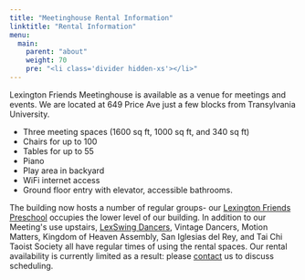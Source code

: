 ```yaml
---
title: "Meetinghouse Rental Information"
linktitle: "Rental Information"
menu:
  main:
    parent: "about"
    weight: 70
    pre: "<li class='divider hidden-xs'></li>"
---
```


Lexington Friends Meetinghouse is available as a venue for meetings and events.
We are located at 649 Price Ave just a few blocks from Transylvania University.

* Three meeting spaces (1600 sq ft, 1000 sq ft, and 340 sq ft)
* Chairs for up to 100
* Tables for up to 55
* Piano
* Play area in backyard
* WiFi internet access
* Ground floor entry with elevator, accessible bathrooms.


The building now hosts a number of regular groups- our [Lexington Friends
Preschool](http://www.lexingtonfriendspreschool.com/) occupies the lower level
of our building.  In addition to our Meeting's use upstairs, [LexSwing
Dancers](http://www.lexswingdance.com/), Vintage Dancers, Motion Matters,
Kingdom of Heaven Assembly, San Iglesias del Rey, and Tai Chi Taoist Society
all have regular times of using the rental spaces. Our rental availability is
currently limited as a result: please <a href="/contact">contact</a> us to discuss
scheduling.
